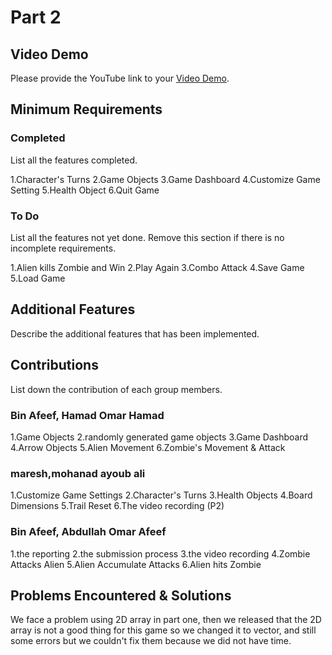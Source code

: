 # Part 2

## Video Demo

Please provide the YouTube link to your [Video Demo](https://youtu.be/JAWXx6kb7yc).

## Minimum Requirements

### Completed

List all the features completed.

1.Character's Turns
2.Game Objects
3.Game Dashboard
4.Customize Game Setting
5.Health Object
6.Quit Game

### To Do

List all the features not yet done. Remove this section if there is no incomplete requirements.

1.Alien kills Zombie and Win
2.Play Again
3.Combo Attack
4.Save Game
5.Load Game

## Additional Features

Describe the additional features that has been implemented.

## Contributions

List down the contribution of each group members.

### Bin Afeef, Hamad Omar Hamad

1.Game Objects
2.randomly generated game objects
3.Game Dashboard
4.Arrow Objects
5.Alien Movement
6.Zombie's Movement & Attack

### maresh,mohanad ayoub ali

1.Customize Game Settings
2.Character's Turns
3.Health Objects
4.Board Dimensions
5.Trail Reset
6.The video recording (P2)

### Bin Afeef, Abdullah Omar Afeef

1.the reporting 
2.the submission process
3.the video recording
4.Zombie Attacks Alien
5.Alien Accumulate Attacks
6.Alien hits Zombie

## Problems Encountered & Solutions

We face a problem using 2D array in part one, then we released that the 2D array is not a good thing for this game so we changed it to vector, and still some errors but we couldn't fix them because we did not have time.

